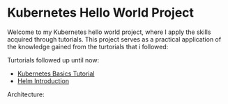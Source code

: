 # Kubernetes Hello World Project

Welcome to my Kubernetes hello world project, where I apply the skills acquired through tutorials. This project serves as a practical application of the knowledge gained from the turtorials that i followed:


Turtorials followed up until now:
- [Kubernetes Basics Tutorial](https://kubernetes.io/docs/tutorials/kubernetes-basics/)
- [Helm Introduction](https://helm.sh/docs/intro/quickstart/)

Architecture:


